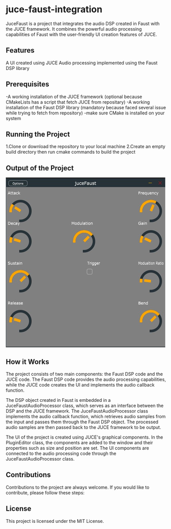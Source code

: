 # juce-faust-integration

JuceFaust is a project that integrates the audio DSP created in Faust with the JUCE framework. It combines the powerful audio processing capabilities of Faust with the user-friendly UI creation features of JUCE.

## Features
A UI created using JUCE
Audio processing implemented using the Faust DSP library

## Prerequisites
-A working installation of the JUCE framework (optional because CMakeLists has a script that fetch JUCE from repositary)
-A working installation of the Faust DSP library (mandatory because faced several issue while trying to fetch from repository)
-make sure CMake is installed on your system

## Running the Project
1.Clone or download the repository to your local machine
2.Create an empty build directory then run cmake commands to build the project

## Output of the Project

![User Interface of the Standalone Application build from source code provided](/UI_Output.jpg)


## How it Works
The project consists of two main components: the Faust DSP code and the JUCE code. The Faust DSP code provides the audio processing capabilities, while the JUCE code creates the UI and implements the audio callback function.

The DSP object created in Faust is embedded in a JuceFaustAudioProcessor class, which serves as an interface between the DSP and the JUCE framework. The JuceFaustAudioProcessor class implements the audio callback function, which retrieves audio samples from the input and passes them through the Faust DSP object. The processed audio samples are then passed back to the JUCE framework to be output.

The UI of the project is created using JUCE's graphical components. In the PluginEditor class, the components are added to the window and their properties such as size and position are set. The UI components are connected to the audio processing code through the JuceFaustAudioProcessor class.

## Contributions
Contributions to the project are always welcome. If you would like to contribute, please follow these steps:

## License
This project is licensed under the MIT License.